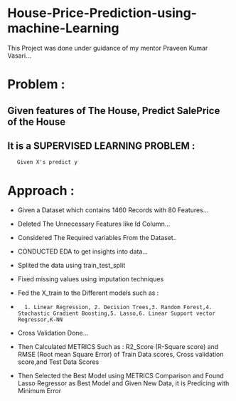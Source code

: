 # House-Price-Prediction-using-machine-Learning

This Project was done under guidance of my mentor Praveen Kumar Vasari...

# Problem :
## Given features of The House, Predict SalePrice of the House
## It is a SUPERVISED LEARNING PROBLEM :
       Given X's predict y
    
# Approach :
  * Given a Dataset which contains 1460 Records with 80 Features...
  * Deleted The Unnecessary Features like Id Column...
  * Considered The Required variables From the Dataset..
  * CONDUCTED EDA to get insights into data...
  * Splited the data using train_test_split
  * Fixed missing values using imputation techniques
  * Fed the X_train to the Different models such as :
  *       1. Linear Regression, 2. Decision Trees,3. Random Forest,4. Stochastic Gradient Boosting,5. Lasso,6. Linear Support vector Regressor,K-NN
  * Cross Validation Done...
  * Then Calculated METRICS Such as :
           R2_Score (R-Square score) and RMSE (Root mean Square Error) of Train Data scores, Cross validation score,and Test Data Scores
          
  * Then Selected the Best Model using METRICS Comparison and Found Lasso Regressor as Best Model and Given New Data, it is Predicing with Minimum Error
